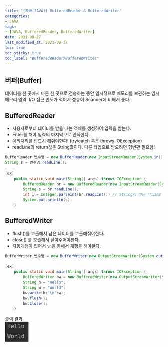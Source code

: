 ```yaml
---
title: "[자바(JAVA)] BufferedReader & BufferedWriter"
categories:
- JAVA
tags: 
- [JAVA, BufferedReader, BufferedWriter]
date: 2021-09-27
last_modified_at: 2021-09-27
toc: true
toc_sticky: true
toc_label: "BufferedReader/BufferedWriter"
---
```


## 버퍼(Buffer)

데이터를 한 곳에서 다른 한 곳으로 전송하는 동안 일시적으로 메모리를 보관하는 임시 메모리 영역.
I/O 접근 빈도가 적어서 성능이 Scanner에 비해서 좋다.

## BufferedReader

- 사용자로부터 데이터를 받을 때는 객체를 생성하여 입력을 받는다.
- Enter를 쳐야 입력의 마지막으로 인식한다.
- 예외처리를 반드시 해줘야한다! (try/catch 혹은 throws IOException)
- readLine의 return값은 String값이다. 다른 타입으로 받으려면 형변환 필요함!

```java
BufferReader 변수명 = new BufferReader(new InputStreamReader(System.in));
String s = 변수명.readLine();

[ex]
    public static void main(String[] args) throws IOException {
        BufferedReader br = new BufferedReader(new InputStreamReader(System.in));
        String s = br.readLine();
        int i = Integer.parseInt(br.readLint()) // String이 아닌 타입으로 입력을 받으려면 형변환 해줘야함!
        System.out.println(s);
    }
```

## BufferedWriter

- flush()를 호출해서 남은 데이터를 호출해줘야한다.
- close() 를 호출해서 닫아주어야한다.
- 자동개행이 없어서 `\n`을 통해서 개행을 해야한다.

```java
BufferWriter 변수명 = new BufferWriter(new OutputStreamWriter(System.out));

[ex]
    public static void main(String[] args) throws IOException {
        BufferedWriter bw = new BufferedWriter(new OutputStreamWriter(System.out));
        String h = "Hello";
        String w = "World";
        bw.write(h+"\n"+w);
        bw.flush();
        bw.close();
    }
```
출력 결과   
![img](/image/java_bw.PNG)
